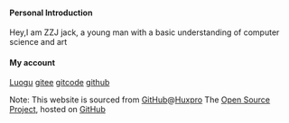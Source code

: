 #### Personal Introduction
Hey,I am ZZJ jack, a young man with a basic understanding of computer science and art

#### My account
[Luogu](https://www.luogu.com.cn/user/1511341)
[gitee](https://gitee.com/zzj-jack)
[gitcode](https://gitcode.com/ZZJ-JACK)
[github](https://github.com/ZZJ-JACK)

Note: This website is sourced from [GitHub](https://github.com)@[Huxpro](https://github.com/Huxpro) The [Open Source Project](https://github.com/Huxpro/huxpro.github.io), hosted on [GitHub](https://github.com)
